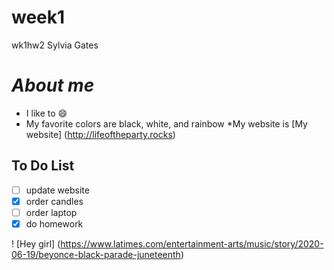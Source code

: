 # week1
wk1hw2
Sylvia Gates
# _About me_
* I like to :smile:
* My favorite colors are black, white, and rainbow
*My website is [My website] (http://lifeoftheparty.rocks)

## **To Do List**
- [ ] update website
- [x] order candles
- [ ] order laptop
- [x] do homework

! [Hey girl] (https://www.latimes.com/entertainment-arts/music/story/2020-06-19/beyonce-black-parade-juneteenth)
